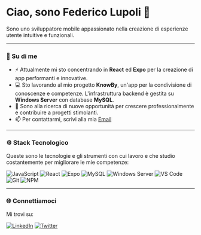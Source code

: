# Ciao, sono Federico Lupoli 👋

Sono uno sviluppatore mobile appassionato nella creazione di esperienze utente intuitive e funzionali.

---

### 🚀 Su di me

- ⚡️ Attualmente mi sto concentrando in **React** ed **Expo** per la creazione di app performanti e innovative.
- 💻 Sto lavorando al mio progetto **KnowBy**, un'app per la condivisione di conoscenze e competenze. L'infrastruttura backend è gestita su **Windows Server** con database **MySQL**.
- 🎯 Sono alla ricerca di nuove opportunità per crescere professionalmente e contribuire a progetti stimolanti.
- 📫 Per contattarmi, scrivi alla mia [Email](mailto:federicolupoli@icloud.com)

---

### ⚙️ Stack Tecnologico

Queste sono le tecnologie e gli strumenti con cui lavoro e che studio costantemente per migliorare le mie competenze:

<p align="left">
  <img src="https://img.shields.io/badge/JavaScript-F7DF1E?style=for-the-badge&logo=javascript&logoColor=black" alt="JavaScript" />
  
  <img src="https://img.shields.io/badge/React-20232A?style=for-the-badge&logo=react&logoColor=61DAFB" alt="React" />
  <img src="https://img.shields.io/badge/Expo-00002A?style=for-the-badge&logo=expo&logoColor=white" alt="Expo" />
  
  <img src="https://img.shields.io/badge/MySQL-4479A1?style=for-the-badge&logo=mysql&logoColor=white" alt="MySQL" />
  <img src="https://img.shields.io/badge/Windows_Server-0078D6?style=for-the-badge&logo=windows&logoColor=white" alt="Windows Server" />
  
  <img src="https://img.shields.io/badge/Visual_Studio_Code-007ACC?style=for-the-badge&logo=visual-studio-code&logoColor=white" alt="VS Code" />
  <img src="https://img.shields.io/badge/Git-F05032?style=for-the-badge&logo=git&logoColor=white" alt="Git" />
  <img src="https://img.shields.io/badge/NPM-CB3837?style=for-the-badge&logo=npm&logoColor=white" alt="NPM" />
</p>

---

### 🌐 Connettiamoci

Mi trovi su:

[![LinkedIn](https://img.shields.io/badge/LinkedIn-0077B5?style=for-the-badge&logo=linkedin&logoColor=white)](www.linkedin.com/in/federico-lupoli-548791286)
[![Twitter](https://img.shields.io/badge/Twitter-1DA1F2?style=for-the-badge&logo=twitter&logoColor=white)](https://x.com/federicolupolii)
